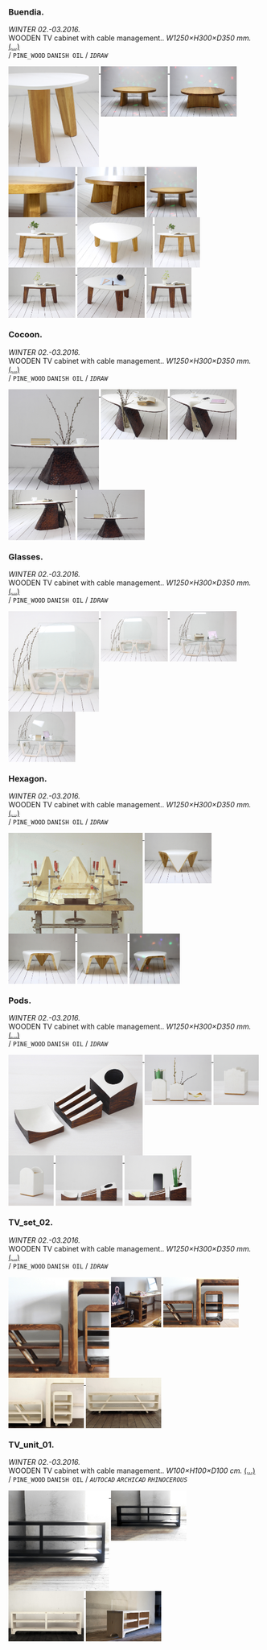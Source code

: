  ### Buendia.         
_WINTER 02.-03.2016._  
WOODEN TV cabinet with cable management.. _W1250×H300×D350 mm._ [(...)](https://www.google.com)  
/
`PINE_WOOD` `DANISH OIL` 
/
_`IDRAW`_ 

<a href="https://www.google.com"><img src="/projects/Buendia/000.jpg" height="200" align="top"> <img src="/projects/Buendia/img_buen_01.jpg" height="100" align="top"> <img src="/projects/Buendia/img_buen_02.jpg" height="100" align="top"> <img src="/projects/Buendia/img_buen_03.jpg" height="100" align="top"> <img src="/projects/Buendia/img_buen_04.jpg" height="100" align="top"> <img src="/projects/Buendia/img_buen_th.jpg" height="100" align="top"> <img src="/projects/Buendia/img_honey_01.jpg" height="100" align="top"> <img src="/projects/Buendia/img_honey_03.jpg" height="100" align="top"> <img src="/projects/Buendia/img_honey_th.jpg" height="100" align="top"> <img src="/projects/Buendia/img_nut_01.jpg" height="100" align="top"> <img src="/projects/Buendia/img_nut_02.jpg" height="100" align="top"> <img src="/projects/Buendia/img_nut_th.jpg" height="100" align="top"> </a>
 ### Cocoon.         
_WINTER 02.-03.2016._  
WOODEN TV cabinet with cable management.. _W1250×H300×D350 mm._ [(...)](https://www.google.com)  
/
`PINE_WOOD` `DANISH OIL` 
/
_`IDRAW`_ 

<a href="https://www.google.com"><img src="/projects/Cocoon/000.jpg" height="200" align="top"> <img src="/projects/Cocoon/001.jpg" height="100" align="top"> <img src="/projects/Cocoon/002.jpg" height="100" align="top"> <img src="/projects/Cocoon/003.jpg" height="100" align="top"> <img src="/projects/Cocoon/009.jpg" height="100" align="top"> </a>
 ### Glasses.         
_WINTER 02.-03.2016._  
WOODEN TV cabinet with cable management.. _W1250×H300×D350 mm._ [(...)](https://www.google.com)  
/
`PINE_WOOD` `DANISH OIL` 
/
_`IDRAW`_ 

<a href="https://www.google.com"><img src="/projects/Glasses/000.jpg" height="200" align="top"> <img src="/projects/Glasses/001.jpg" height="100" align="top"> <img src="/projects/Glasses/002.jpg" height="100" align="top"> <img src="/projects/Glasses/003.jpg" height="100" align="top"> </a>
 ### Hexagon.         
_WINTER 02.-03.2016._  
WOODEN TV cabinet with cable management.. _W1250×H300×D350 mm._ [(...)](https://www.google.com)  
/
`PINE_WOOD` `DANISH OIL` 
/
_`IDRAW`_ 

<a href="https://www.google.com"><img src="/projects/Hexagon/000.jpg" height="200" align="top"> <img src="/projects/Hexagon/001.jpg" height="100" align="top"> <img src="/projects/Hexagon/002.jpg" height="100" align="top"> <img src="/projects/Hexagon/009.jpg" height="100" align="top"> <img src="/projects/Hexagon/010.jpg" height="100" align="top"> </a>
 ### Pods.         
_WINTER 02.-03.2016._  
WOODEN TV cabinet with cable management.. _W1250×H300×D350 mm._ [(...)](https://www.google.com)  
/
`PINE_WOOD` `DANISH OIL` 
/
_`IDRAW`_ 

<a href="https://www.google.com"><img src="/projects/Pods/000.jpg" height="200" align="top"> <img src="/projects/Pods/img_pods1_01.jpg" height="100" align="top"> <img src="/projects/Pods/img_pods1_02.jpg" height="100" align="top"> <img src="/projects/Pods/img_pods1_03.jpg" height="100" align="top"> <img src="/projects/Pods/img_pods2_01.jpg" height="100" align="top"> <img src="/projects/Pods/img_pods2_02.jpg" height="100" align="top"> </a>
 ### TV_set_02.         
_WINTER 02.-03.2016._  
WOODEN TV cabinet with cable management.. _W1250×H300×D350 mm._ [(...)](https://www.google.com)  
/
`PINE_WOOD` `DANISH OIL` 
/
_`IDRAW`_ 

<a href="https://www.google.com"><img src="/projects/TV_set_02/000.jpg" height="200" align="top"> <img src="/projects/TV_set_02/001.jpg" height="100" align="top"> <img src="/projects/TV_set_02/002.jpg" height="100" align="top"> <img src="/projects/TV_set_02/003.jpg" height="100" align="top"> <img src="/projects/TV_set_02/004.jpg" height="100" align="top"> </a>
 ### TV_unit_01.         
_WINTER 02.-03.2016._  
WOODEN TV cabinet with cable management.. _W100×H100×D100 cm._ [(...)](https://www.google.com)  
/
`PINE_WOOD` `DANISH OIL` 
/
_`AUTOCAD`_ _`ARCHICAD`_ _`RHINOCEROUS`_ 

<a href="https://www.google.com"><img src="/projects/TV_unit_01/000.jpg" height="200" align="top"> <img src="/projects/TV_unit_01/001.jpg" height="100" align="top"> <img src="/projects/TV_unit_01/002.jpg" height="100" align="top"> <img src="/projects/TV_unit_01/003.jpg" height="100" align="top"> </a>
